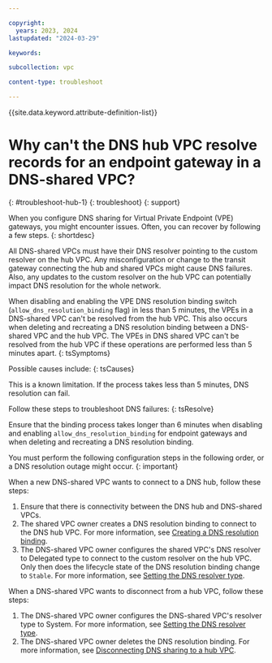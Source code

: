 ```yaml
---

copyright:
  years: 2023, 2024
lastupdated: "2024-03-29"

keywords:

subcollection: vpc

content-type: troubleshoot

---
```


{{site.data.keyword.attribute-definition-list}}

# Why can't the DNS hub VPC resolve records for an endpoint gateway in a DNS-shared VPC?
{: #troubleshoot-hub-1}
{: troubleshoot}
{: support}

When you configure DNS sharing for Virtual Private Endpoint (VPE) gateways, you might encounter issues. Often, you can recover by following a few steps.
{: shortdesc}

All DNS-shared VPCs must have their DNS resolver pointing to the custom resolver on the hub VPC. Any misconfiguration or change to the transit gateway connecting the hub and shared VPCs might cause DNS failures. Also, any updates to the custom resolver on the hub VPC can potentially impact DNS resolution for the whole network.

When disabling and enabling the VPE DNS resolution binding switch (`allow_dns_resolution_binding` flag) in less than 5 minutes, the VPEs in a DNS-shared VPC can't be resolved from the hub VPC. This also occurs when deleting and recreating a DNS resolution binding between a DNS-shared VPC and the hub VPC. The VPEs in DNS shared VPC can't be resolved from the hub VPC if these operations are performed less than 5 minutes apart.
{: tsSymptoms}

Possible causes include:
{: tsCauses}

This is a known limitation. If the process takes less than 5 minutes, DNS resolution can fail.

Follow these steps to troubleshoot DNS failures:
{: tsResolve}

Ensure that the binding process takes longer than 6 minutes when disabling and enabling `allow_dns_resolution_binding` for endpoint gateways and when deleting and recreating a DNS resolution binding.

You must perform the following configuration steps in the following order, or a DNS resolution outage might occur.
{: important}

When a new DNS-shared VPC wants to connect to a DNS hub, follow these steps:

1. Ensure that there is connectivity between the DNS hub and DNS-shared VPCs.
1. The shared VPC owner creates a DNS resolution binding to connect to the DNS hub VPC. For more information, see [Creating a DNS resolution binding](/docs/vpc?topic=vpc-vpe-dns-sharing-resolution-bindings).
1. The DNS-shared VPC owner configures the shared VPC's DNS resolver to Delegated type to connect to the custom resolver on the hub VPC. Only then does the lifecycle state of the DNS resolution binding change to `Stable`. For more information, see [Setting the DNS resolver type](/docs/vpc?topic=vpc-configure-dns-resolver).

When a DNS-shared VPC wants to disconnect from a hub VPC, follow these steps:

1. The DNS-shared VPC owner configures the DNS-shared VPC's resolver type to System. For more information, see [Setting the DNS resolver type](/docs/vpc?topic=vpc-configure-dns-resolver).
1. The DNS-shared VPC owner deletes the DNS resolution binding. For more information, see [Disconnecting DNS sharing to a hub VPC](/docs/vpc?topic=vpc-remove-sharing-hub&interface=ui).
